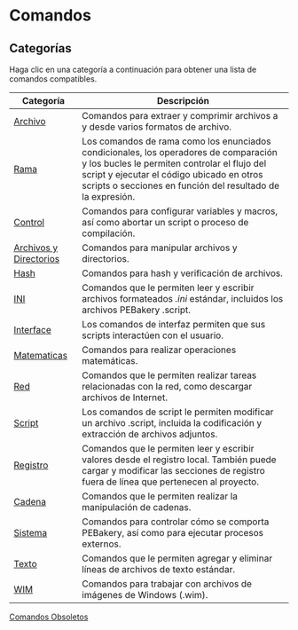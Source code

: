 # Comandos

## Categorías

Haga clic en una categoría a continuación para obtener una lista de comandos compatibles.

| Categoría | Descripción |
| --- | --- |
| [Archivo](./Archive/README.md) | Comandos para extraer y comprimir archivos a y desde varios formatos de archivo. |
| [Rama](./Branch/README.md) | Los comandos de rama como los enunciados condicionales, los operadores de comparación y los bucles le permiten controlar el flujo del script y ejecutar el código ubicado en otros scripts o secciones en función del resultado de la expresión. |
| [Control](./Control/README.md) | Comandos para configurar variables y macros, así como abortar un script o proceso de compilación. |
| [Archivos y Directorios](./File/README.md) | Comandos para manipular archivos y directorios. |
| [Hash](./Hash/README.md) | Comandos para hash y verificación de archivos. |
| [INI](./INI/README.md) | Comandos que le permiten leer y escribir archivos formateados _.ini_ estándar, incluidos los archivos PEBakery .script. |
| [Interface](./Interface/README.md) | Los comandos de interfaz permiten que sus scripts interactúen con el usuario. |
| [Matematicas](./Math/README.md) | Comandos para realizar operaciones matemáticas. |
| [Red](./Network/README.md) | Comandos que le permiten realizar tareas relacionadas con la red, como descargar archivos de Internet. |
| [Script](./Script/README.md) | Los comandos de script le permiten modificar un archivo .script, incluida la codificación y extracción de archivos adjuntos. |
| [Registro](./Registry/README.md) | Comandos que le permiten leer y escribir valores desde el registro local. También puede cargar y modificar las secciones de registro fuera de línea que pertenecen al proyecto. |
| [Cadena](./String/README.md) | Comandos que le permiten realizar la manipulación de cadenas. |
| [Sistema](./System/README.md) | Comandos para controlar cómo se comporta PEBakery, así como para ejecutar procesos externos. |
| [Texto](./Text/README.md) |  Comandos que le permiten agregar y eliminar líneas de archivos de texto estándar. |
| [WIM](./WIM/README.md) | Comandos para trabajar con archivos de imágenes de Windows (.wim). |

[Comandos Obsoletos](./Deprecated.md)
